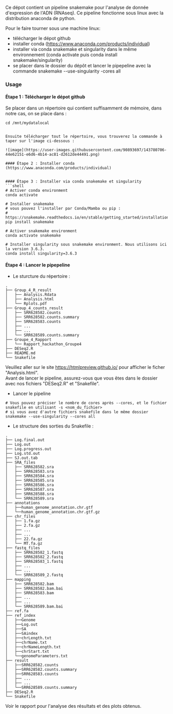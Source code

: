 Ce dépot contient un pipeline snakemake pour l'analyse de donnée d'expression de l'ADN (RNAseq). Ce pipeline fonctionne sous linux avec la distribution anaconda de python.

Pour le faire tourner sous une machine linux:

- télécharger le dépot github
- installer conda (https://www.anaconda.com/products/individual)
- installer via conda snakemake et singularity dans le même environnement (conda activate puis conda install snakemake/singularity)
- se placer dans le dossier du dépôt et lancer le pipepeline avec la commande snakemake --use-singularity -cores all


### Usage
#### Étape 1 : Télécharger le dépot github
Se placer dans un répertoire qui contient suffisamment de mémoire, dans notre cas, on se place dans : 

```shell
cd /mnt/mydatalocal
````
```shel

Ensuite télécharger tout le répertoire, vous trouverez la commande à taper sur l'image ci-dessous :

![image](https://user-images.githubusercontent.com/90893697/143780706-44e62151-e6d6-4b14-ac81-d2612de44491.png)

#### Étape 2 : Installer conda
(https://www.anaconda.com/products/individual)


#### Étape 3 : Installer via conda snakemake et singularity 
```shell
# Activer conda environment
conda activate 

# Installer snakemake 
# vous pouvez l'installer par Conda/Mamba ou pip : 
# https://snakemake.readthedocs.io/en/stable/getting_started/installation.html#
pip install snakemake

# Activer snakemake environment
conda activate snakemake

# Installer singularity sous snakemake environment. Nous utilisons ici la version 3.6.3.
conda install singularity=3.6.3
```

#### Étape 4 : Lancer le pipepeline
- Le sturcture du répertoire :
```
.
├── Group_4_R_result
│   ├── Analysis.Rdata
│   ├── Analysis.html
│   └── Rplots.pdf
├── Group_4_counts_result
│   ├── SRR628582.counts
│   ├── SRR628582.counts.summary
│   ├── SRR628583.counts
│   ├── ...
│   ├── ...
│   └── SRR628589.counts.summary
├── Groupe_4_Rapport
│   └── Rapport_hackathon_Groupe4
├── DESeq2.R
├── README.md
└── Snakefile
```

Veuillez aller sur le site https://htmlpreview.github.io/ pour afficher le ficher "Analysis.html".  
Avant de lancer le pipeline, assurez-vous que vous êtes dans le dossier avec nos fichiers "DESeq2.R" et "Snakefile".


- Lancer le pipeline 
```shell
# Vous pouvez préciser le nombre de cores après --cores, et le fichier snakefile en utilisant -s <nom_du_fichier> 
# si vous avez d'autre fichiers snakefile dans le même dossier
snakemake --use-singularity --cores all
```

- Le structure des sorties du Snakefile :
```
.
├── Log.final.out
├── Log.out
├── Log.progress.out
├── Log.std.out
├── SJ.out.tab
├── SRA_files
│   ├── SRR628582.sra
│   ├── SRR628583.sra
│   ├── SRR628584.sra
│   ├── SRR628585.sra
│   ├── SRR628586.sra
│   ├── SRR628587.sra
│   ├── SRR628588.sra
│   └── SRR628589.sra
├── annotations
│   ├──human_genome_annotation.chr.gtf
│   └──human_genome_annotation.chr.gtf.gz
├── chr_files
│   ├── 1.fa.gz
│   ├── 2.fa.gz
│   ├── ...
│   ├── ...
│   ├── 22.fa.gz
│   └── MT.fa.gz
├── fastq_files
│   ├── SRR628582_1.fastq
│   ├── SRR628582_2.fastq
│   ├── SRR628583_1.fastq
│   ├── ...
│   ├── ...
│   └── SRR628589_2.fastq
├── mapping
│   ├── SRR628582.bam
│   ├── SRR628582.bam.bai
│   ├── SRR628583.bam
│   ├── ...
│   ├── ...
│   └── SRR628589.bam.bai
├── ref.fa
├── ref_index
│   ├──Genome
│   ├──Log.out
│   ├──SA
│   ├──SAindex
│   ├──chrLength.txt
│   ├──chrName.txt
│   ├──chrNameLength.txt
│   ├──chrStart.txt
│   └──genomeParameters.txt
├── result
│   ├──SRR628582.counts
│   ├──SRR628582.counts.summary
│   ├──SRR628583.counts
│   ├── ...
│   ├── ...
│   └──SRR628589.counts.summary
├── DESeq2.R
└── Snakefile
```
Voir le rapport pour l'analyse des résultats et des plots obtenus. 

